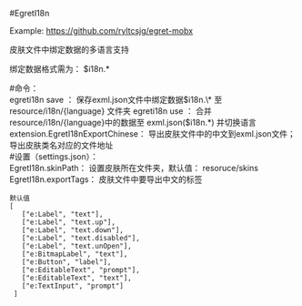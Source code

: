#EgretI18n  

Example: https://github.com/ryltcsjg/egret-mobx  

皮肤文件中绑定数据的多语言支持

绑定数据格式需为： $i18n.\*

#命令：  
egreti18n save ： 保存exml.json文件中绑定数据$i18n.\* 至 resource/i18n/{language} 文件夹  
egreti18n use  ： 合并resource/i18n/{language}中的数据至 exml.json($i18n.\*) 并切换语言  
extension.EgretI18nExportChinese： 导出皮肤文件中的中文到exml.json文件；导出皮肤类名对应的文件地址  
#设置（settings.json）：  
EgretI18n.skinPath：  设置皮肤所在文件夹，默认值： resoruce/skins  
EgretI18n.exportTags： 皮肤文件中要导出中文的标签  
```
默认值 
[
   ["e:Label", "text"],
   ["e:Label", "text.up"],
   ["e:Label", "text.down"],
   ["e:Label", "text.disabled"],
   ["e:Label", "text.unOpen"],
   ["e:BitmapLabel", "text"],
   ["e:Button", "label"],
   ["e:EditableText", "prompt"],
   ["e:EditableText", "text"],
   ["e:TextInput", "prompt"]
 ]
 ```